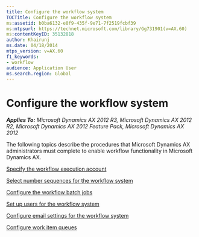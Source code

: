 ```yaml
---
title: Configure the workflow system
TOCTitle: Configure the workflow system
ms:assetid: b0ba6132-e0f9-435f-9e71-7f2519fcbf39
ms:mtpsurl: https://technet.microsoft.com/library/Gg731901(v=AX.60)
ms:contentKeyID: 35132818
author: Khairunj
ms.date: 04/18/2014
mtps_version: v=AX.60
f1_keywords:
- workflow
audience: Application User
ms.search.region: Global
---
```


# Configure the workflow system 


_**Applies To:** Microsoft Dynamics AX 2012 R3, Microsoft Dynamics AX 2012 R2, Microsoft Dynamics AX 2012 Feature Pack, Microsoft Dynamics AX 2012_

The following topics describe the procedures that Microsoft Dynamics AX administrators must complete to enable workflow functionality in Microsoft Dynamics AX.

[Specify the workflow execution account](specify-the-workflow-execution-account.md)

[Select number sequences for the workflow system](select-number-sequences-for-the-workflow-system.md)

[Configure the workflow batch jobs](configure-the-workflow-batch-jobs.md)

[Set up users for the workflow system](set-up-users-for-the-workflow-system.md)

[Configure email settings for the workflow system](configure-email-settings-for-the-workflow-system.md)

[Configure work item queues](configure-work-item-queues.md)

  


